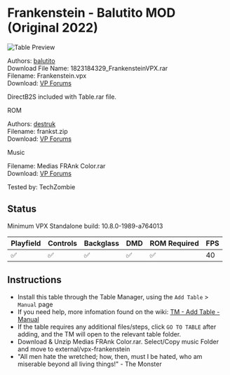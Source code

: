 # Frankenstein - Balutito MOD (Original 2022)

![Table Preview](../../images/vpx-frankenstein.png)

Authors: [balutito](https://vpuniverse.com/profile/36070-balutito/)  
Download File Name: 1823184329_FrankensteinVPX.rar  
Filename: Frankenstein.vpx  
Download: [VP Forums](https://vpuniverse.com/files/file/8983-frankenstein-color-edition-balutito-mod/)

DirectB2S included with Table.rar file. 

ROM

Authors: [destruk](https://www.vpforums.org/index.php?showuser=5)  
Filename: frankst.zip  
Download: [VP Forums](https://www.vpforums.org/index.php?app=downloads&showfile=238)

Music

Filename: Medias FRAnk Color.rar  
Download: [VP Forums](https://vpuniverse.com/files/file/8983-frankenstein-color-edition-balutito-mod/)

Tested by: TechZombie

## Status 

Minimum VPX Standalone build: 10.8.0-1989-a764013

| Playfield | Controls | Backglass | DMD | ROM Required | FPS | 
|-----------|----------|-----------|-----|--------------|-----|
| :white_check_mark: | :white_check_mark: | :white_check_mark: | :white_check_mark: | :white_check_mark: | 40 |

## Instructions

- Install this table through the Table Manager, using the `Add Table` > `Manual` page
- If you need help, more infomation found on the wiki: [TM - Add Table - Manual](https://github.com/LegendsUnchained/vpx-standalone-alp4k/wiki/%5B04%5D-%F0%9F%A7%A1-TM-%E2%80%90-Other-Features#add-table---manual)
- If the table requires any additional files/steps, click `GO TO TABLE` after adding, and the TM will open to the relevant table folder.
- Download & Unzip Medias FRAnk Color.rar. Select/Copy music Folder and move to external/vpx-frankenstein
- "All men hate the wretched; how, then, must I be hated, who am miserable beyond all living things!" - The Monster

